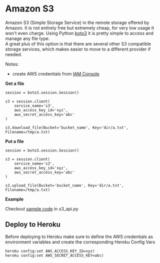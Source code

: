 # Amazon S3

Amazon S3 (Simple Storage Service) in the remote storage offered by Amazon. It is not entirely free but extremely cheap, 
for very low usage it won't even charge.
Using Python [boto3](https://boto3.amazonaws.com/v1/documentation/api/latest/index.html) it is pretty simple to
access and manage any file type.   
A great plus of this option is that there are several other S3 compatible storage services, which makes easier
to move to a different provider if needed. 

Notes:
* create AWS credentials from [IAM Console](https://console.aws.amazon.com/iam/home#/home) 

**Get a file**
```
session = boto3.session.Session()

s3 = session.client(
    service_name='s3',
    aws_access_key_id='xyz',
    aws_secret_access_key='abc'
)

s3.download_file(Bucket='bucket_name', Key='dir/a.txt', Filename=/tmp/a.txt)
```

**Put a file**
```
session = boto3.session.Session()

s3 = session.client(
    service_name='s3',
    aws_access_key_id='xyz',
    aws_secret_access_key='abc'
)

s3.upload_file(Bucket='bucket_name', Key='dir/a.txt', Filename=/tmp/a.txt)
```


**Example**

Checkout [sample code](https://github.com/gcatanese/HerokuFiles/tree/main/app/s3_api.py) in s3_api.py

## Deploy to Heroku

Before deploying to Heroku make sure to define the AWS credentials as environment variables and create the corresponding Heroku Config Vars
```
heroku config:set AWS_ACCESS_KEY_ID=xyz)
heroku config:set AWS_SECRET_ACCESS_KEY=abc)
```




